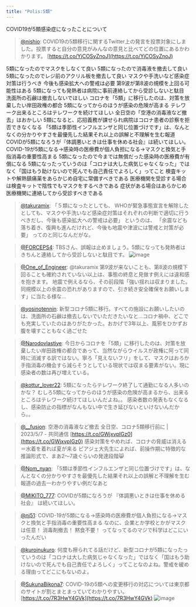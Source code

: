 ```yaml
---
title: "Polis:5類"
---
```


COVID19が5類感染症になったことについて

> [@nishio](https://twitter.com/nishio/status/1655592454429573123?s=20): COVID19の5類移行に関するTwitter上の発言を投票対象にしました。投票すると自分の意見がみんなの意見と比べてどの位置にあるかわかります。
> [https://t.co/YjCOSyZnoJ](https://t.co/YjCOSyZnoJ)


5類になったのでマスクをしなくて良い
5類になったので消毒液を撤去して良い
5類になったのでレジ前のアクリル板を撤去して良い
マスクや手洗いなど感染症対策は行うべき
今後も感染拡大への警戒は必要
第9波が第8波の規模を上回る可能性はある
5類になっても発熱者は病院に事前連絡してから受診しないと駄目
洗面所の石鹸は撤去しないでほしい
コロナを「5類」に移行したのは、対策を放棄したい岸田政権の都合
5類になってからのほうが感染の危険が高まる
テレワーク出来るところはテレワークを続けてほしい
全日空の「空港の消毒液など撤去」はおかしい
5類になると、応招義務が課せられ病院はコロナ患者の診察を拒否できなくなる
「5類は季節性インフルエンザと同じ位置づけです」は、なんとなくの分かりやすさを最優先した結果それ以上の誤解と不理解を生む報道
COVIDが5類になろうが『体調悪いときは仕事を休める社会』は続いてほしい。
COVID-19が5類になる→感染時の医療費が個人負担になる→マスクと換気と手指消毒の重要性高まる
5類になったので今までは無償だった感染時の医療費が有償になる
5類になったっていうのは「コロナは大した病気じゃなくなった」ではなく「国はもう助けないので死んでも自己責任でよろしく」ってこと
検査キットや解熱鎮痛薬をあらかじめ自宅に常備すべきである
医療機関を受診する場合は検査キットで陰性でもマスクをするべきである
症状がある場合はあらかじめ医療機関に連絡してから受診すべきである

> [@takuramix](https://twitter.com/takuramix/status/1655473398884212736): 「５類になったとしても、 WHOが緊急事態宣言を解除したとしても、マスクや手洗いなど感染症対策はそれぞれの判断で適切に行うべきだし、今後も感染拡大への警戒は必要」
> というのは、
> 「余震なども落ち着き、復興も進んだけれど、今後も地震や津波には警戒と対策が必要」
> ってのと同じなんだがな。

> [@FORCEPS4](https://twitter.com/FORCEPS4/status/1655107426864209920?s=20): TBSさん、誤報は止めましょう。5類になっても発熱者はきちんと連絡してから受診しないと駄目です。
> ![image](https://pbs.twimg.com/media/FvgfKy0acAMS4cN.jpg)

> [@One_of_Engineer](https://twitter.com/One_of_Engineer/status/1655486086934827009?s=20): @takuramix 第9波が来ないことも、第8波の規模下回ることも確約されていない以上は、事態の終息と見做す例えには違和感を抱きます。
> 地震で例えるなら、その前段階「強い揺れは収まりました。同規模以上の余震の恐れがありますので、引き続き安全確保をお願いします」に当たる様な…

> [@yosinotennin](https://twitter.com/yosinotennin/status/1655382458203017219?s=20): 新型コロナ5類に移行。すべての施設にお願いしたいのは、洗面所の石鹸は撤去しないでいただきたいなと…コロナ禍中、どこでも充実していたのはありがたかった。おかげで3年以上、風邪をひかずお腹を壊すこともなく過ごせた

> [@Narodovlastiye](https://twitter.com/Narodovlastiye/status/1655404251668172800?s=20): 今日からコロナを「5類」に移行したのは、対策を放棄したい岸田政権の都合であって、当然ながらウイルスが政権に阿って同時に消滅する訳ではない。寧ろ「見えないフリ」をして、マスクはおろか手指消毒の機会すら減らそうとしている現状では収まる要素がない。現に感染者の数は再び増えている。

> [@kottur_lover22](https://twitter.com/kottur_lover22/status/1655200293666320384?s=20): 5類になったらテレワーク終了して通勤になる人多いのかな？
> むしろ5類になってからのほうが感染の危険が高まるから、出来るところはテレワーク続けてほしいんだよね。。
> 感染者数の発表もなくなるし、感染防止の指標がなんもない中で生き延びないといけないんだから。。

> [@__fusion](https://twitter.com/__fusion/status/1655411480899248128?s=20): 空港の消毒液など撤去 全日空、コロナ5類移行前に | 2023/5/7 - 共同通信 [https://t.co/GWjxvpIGz0](https://t.co/GWjxvpIGz0)
> 感染対策をやめれば、コロナの脅威は消える
> ＝水着を着れば夏が来る
> ピアジェ大先生によれば、前操作期に特徴的な推論形式で、まあ2〜7歳ぐらいの発達段階😸

> [@Nom_nyan](https://twitter.com/Nom_nyan/status/1655423743089590272?s=20): 「5類は季節性インフルエンザと同じ位置づけです」は、なんとなくの分かりやすさを最優先した結果それ以上の誤解と不理解を生む報道の過去一わかりやすい例だなあと

> [@MIKITO_777](https://twitter.com/MIKITO_777/status/1653724146101264389?s=20): COVIDが5類になろうが
> 『体調悪いときは仕事を休める社会』
> は続いてほしい。

> [@nj51](https://twitter.com/nj51/status/1655405039928872961?s=20): COVID-19が5類になる→感染時の医療費が個人負担になる→マスクと換気と手指消毒の重要性高まる
> なのに、企業とか学校とかがマスクは任意！ 消毒剤撤去！ 黙食不要！ ってなってるのマジで科学はどこにいったんだい

> [@kuroinukuro](https://twitter.com/kuroinukuro/status/1655367187501314048?s=20): 何度も擦られてる話だけど、新型コロナが5類になったっていうのは「コロナは大した病気じゃなくなった」ではなく「国はもう助けないので死んでも自己責任でよろしく」ってことなのよね。警戒を緩める理由ってどこにもないのよ。

> [@SukunaBikona7](https://twitter.com/SukunaBikona7/status/1655569006227783680?s=20): COVID-19の5類への変更移行の対応については東京都のサイトが割とまとまっていてわかりやすい。
> [https://t.co/7R3HwY4GVk](https://t.co/7R3HwY4GVk)
> ![image](https://pbs.twimg.com/media/FvnDPMQXwAAsWJ1.png)


